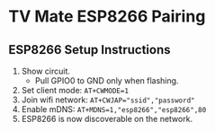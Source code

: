 # TV Mate ESP8266 Pairing

## ESP8266 Setup Instructions

1. Show circuit.
    - Pull GPIO0 to GND only when flashing.
1. Set client mode: `AT+CWMODE=1`
1. Join wifi network: `AT+CWJAP="ssid","password"`
1. Enable mDNS: `AT+MDNS=1,"esp8266","esp8266",80`
1. ESP8266 is now discoverable on the network.